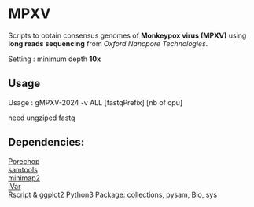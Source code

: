 # MPXV
Scripts to obtain consensus genomes of **Monkeypox virus (MPXV)** using **long reads sequencing** from *Oxford Nanopore Technologies*.  

Setting : minimum depth **10x**

## Usage 

Usage : gMPXV-2024 -v ALL [fastqPrefix] [nb of cpu]

need ungziped fastq

## Dependencies:

[Porechop](https://github.com/rrwick/Porechop)  
[samtools](https://github.com/samtools/samtools)  
[minimap2](https://github.com/lh3/minimap2)  
[iVar](https://github.com/andersen-lab/ivar)  
[Rscript](https://cran.r-project.org/) & ggplot2
Python3 Package: collections, pysam, Bio, sys